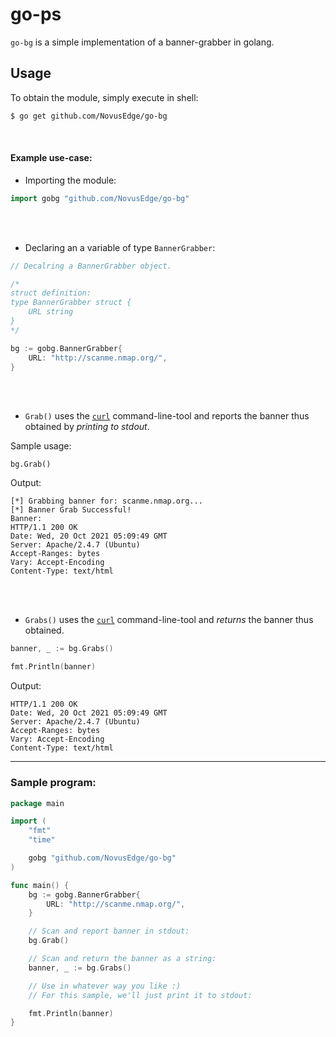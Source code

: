 # go-ps
`go-bg` is a simple implementation of a banner-grabber in golang.

## Usage
To obtain the module, simply execute in shell:

```zsh
$ go get github.com/NovusEdge/go-bg
```

<br>

#### Example use-case:

* Importing the module:

```go
import gobg "github.com/NovusEdge/go-bg"
```

<br>
<br>


* Declaring an a variable of type `BannerGrabber`:
 
```go
// Decalring a BannerGrabber object.

/*
struct definition:
type BannerGrabber struct {
    URL string
}
*/

bg := gobg.BannerGrabber{
	URL: "http://scanme.nmap.org/",
}

```

<br>
<br>

* `Grab()` uses the [`curl`](https://curl.se/) command-line-tool and reports the banner thus obtained by _printing to stdout_.

Sample usage:
```
bg.Grab()
```


Output: 
```
[*] Grabbing banner for: scanme.nmap.org...
[*] Banner Grab Successful!
Banner:
HTTP/1.1 200 OK
Date: Wed, 20 Oct 2021 05:09:49 GMT
Server: Apache/2.4.7 (Ubuntu)
Accept-Ranges: bytes
Vary: Accept-Encoding
Content-Type: text/html
```

<br>
<br>

* `Grabs()` uses the [`curl`](https://curl.se/) command-line-tool and _returns_ the banner thus obtained.


```go
banner, _ := bg.Grabs()

fmt.Println(banner)
```

Output:
```
HTTP/1.1 200 OK
Date: Wed, 20 Oct 2021 05:09:49 GMT
Server: Apache/2.4.7 (Ubuntu)
Accept-Ranges: bytes
Vary: Accept-Encoding
Content-Type: text/html
```

***

### Sample program:
```go
package main

import (
    "fmt"
    "time"

    gobg "github.com/NovusEdge/go-bg"
)

func main() {
    bg := gobg.BannerGrabber{
	    URL: "http://scanme.nmap.org/",
    }

    // Scan and report banner in stdout:
    bg.Grab()

    // Scan and return the banner as a string:
    banner, _ := bg.Grabs()

    // Use in whatever way you like :)
    // For this sample, we'll just print it to stdout:

    fmt.Println(banner)
}
```


